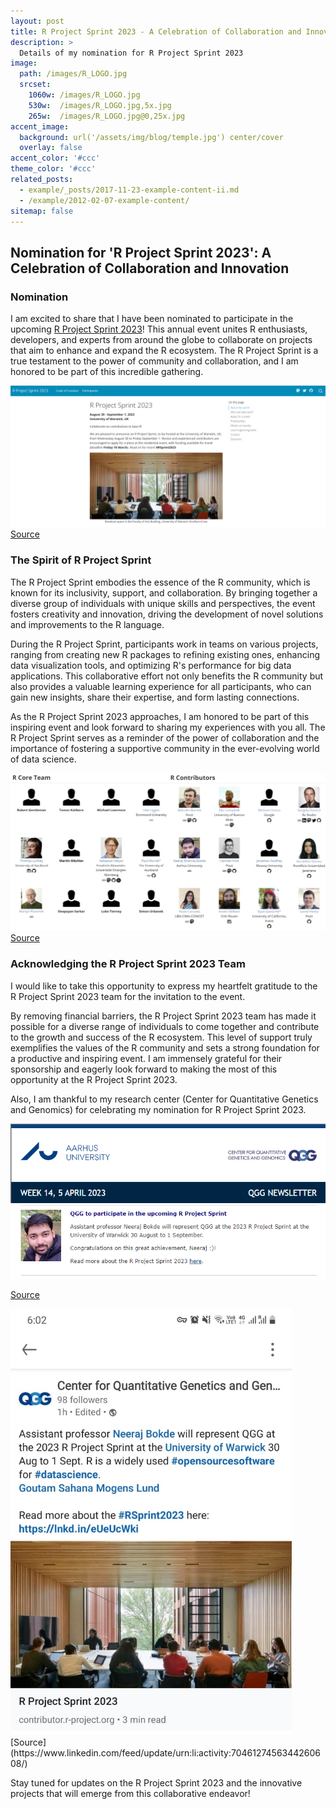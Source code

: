 ```yaml
---
layout: post
title: R Project Sprint 2023 - A Celebration of Collaboration and Innovation
description: >
  Details of my nomination for R Project Sprint 2023
image: 
  path: /images/R_LOGO.jpg
  srcset:
    1060w: /images/R_LOGO.jpg
    530w:  /images/R_LOGO.jpg,5x.jpg
    265w:  /images/R_LOGO.jpg@0,25x.jpg
accent_image: 
  background: url('/assets/img/blog/temple.jpg') center/cover
  overlay: false
accent_color: '#ccc'
theme_color: '#ccc'
related_posts:
  - example/_posts/2017-11-23-example-content-ii.md
  - /example/2012-02-07-example-content/
sitemap: false
---
```


## Nomination for 'R Project Sprint 2023': A Celebration of Collaboration and Innovation

### Nomination
I am excited to share that I have been nominated to participate in the upcoming [R Project Sprint 2023](https://contributor.r-project.org/r-project-sprint-2023/)! This annual event unites R enthusiasts, developers, and experts from around the globe to collaborate on projects that aim to enhance and expand the R ecosystem. The R Project Sprint is a true testament to the power of community and collaboration, and I am honored to be part of this incredible gathering.

![RPS01](https://raw.githubusercontent.com/neerajdhanraj/NeerajDhanraj/master/images/RProjectSprint/RPS01.png) [Source](https://contributor.r-project.org/r-project-sprint-2023/)

### The Spirit of R Project Sprint
The R Project Sprint embodies the essence of the R community, which is known for its inclusivity, support, and collaboration. By bringing together a diverse group of individuals with unique skills and perspectives, the event fosters creativity and innovation, driving the development of novel solutions and improvements to the R language.

During the R Project Sprint, participants work in teams on various projects, ranging from creating new R packages to refining existing ones, enhancing data visualization tools, and optimizing R's performance for big data applications. This collaborative effort not only benefits the R community but also provides a valuable learning experience for all participants, who can gain new insights, share their expertise, and form lasting connections.

As the R Project Sprint 2023 approaches, I am honored to be part of this inspiring event and look forward to sharing my experiences with you all. The R Project Sprint serves as a reminder of the power of collaboration and the importance of fostering a supportive community in the ever-evolving world of data science.

![RPS02](https://raw.githubusercontent.com/neerajdhanraj/NeerajDhanraj/master/images/RProjectSprint/RSprintL.PNG) [Source](https://contributor.r-project.org/r-project-sprint-2023/participants/)

### Acknowledging the R Project Sprint 2023 Team
I would like to take this opportunity to express my heartfelt gratitude to the R Project Sprint 2023 team for the invitation to the event.

By removing financial barriers, the R Project Sprint 2023 team has made it possible for a diverse range of individuals to come together and contribute to the growth and success of the R ecosystem. This level of support truly exemplifies the values of the R community and sets a strong foundation for a productive and inspiring event. I am immensely grateful for their sponsorship and eagerly look forward to making the most of this opportunity at the R Project Sprint 2023.

Also, I am thankful to my research center (Center for Quantitative Genetics and Genomics) for celebrating my nomination for R Project Sprint 2023.

![RPS03](https://raw.githubusercontent.com/neerajdhanraj/NeerajDhanraj/master/images/RProjectSprint/RPS03.png)

[Source](https://newsletter.au.dk/t/j-e-etyjjit-dihidldjkj-r/)

<img src="https://raw.githubusercontent.com/neerajdhanraj/NeerajDhanraj/master/images/RProjectSprint/RPS04.jpeg" width="450">
[Source](https://www.linkedin.com/feed/update/urn:li:activity:7046127456344260608/)


Stay tuned for updates on the R Project Sprint 2023 and the innovative projects that will emerge from this collaborative endeavor!



<script async src="https://pagead2.googlesyndication.com/pagead/js/adsbygoogle.js?client=ca-pub-1380946482334293"
     crossorigin="anonymous"></script>

[mm]: https://guides.github.com/features/mastering-markdown/
[ksyn]: https://kramdown.gettalong.org/syntax.html
[ksyntab]:https://kramdown.gettalong.org/syntax.html#tables
[ksynmath]: https://kramdown.gettalong.org/syntax.html#math-blocks
[katex]: https://khan.github.io/KaTeX/
[rtable]: https://dbushell.com/2016/03/04/css-only-responsive-tables/
